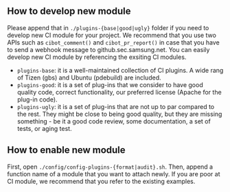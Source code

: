 
## How to develop new module
Please append that in `./plugins-{base|good|ugly}` folder if you need to develop new CI module for your project. We recommend that you use two APIs such as `cibot_comment()` and `cibot_pr_report()` in case that you have to send a webhook message to github.sec.samsung.net. You can easily develop new CI module by referencing the exsiting CI modules.
   - `plugins-base`: it is a well-maintained collection of CI plugins. A wide rang of Tizen (gbs) and Ubuntu (pdebuild) are included.
   - `plugins-good`: it is a set of plug-ins that we consider to have good quality code, correct functionality, our preferred license (Apache for the plug-in code).
   - `plugins-ugly`: it is a set of plug-ins that are not up to par compared to the rest. They might be close to being good quality, but they are missing something - be it a good code review, some documentation, a set of tests, or aging test.

## How to enable new module
First, open `./config/config-plugins-{format|audit}.sh`. Then, append a function name of a module that you want to attach newly. If you are poor at CI module, we recommend that you refer to the existing examples.
